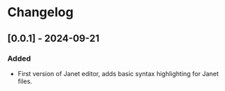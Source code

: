 # Changelog

## [0.0.1] - 2024-09-21

### Added

- First version of Janet editor, adds basic syntax highlighting for Janet files.
